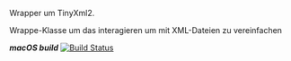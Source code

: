 Wrapper um TinyXml2.

Wrappe-Klasse um das interagieren um mit XML-Dateien zu vereinfachen
   
***macOS build***
[![Build Status](https://travis-ci.org/Unaimend/tinyxml2-wrapper.svg?branch=master)](https://travis-ci.org/Unaimend/tinyxml2-wrapper)
